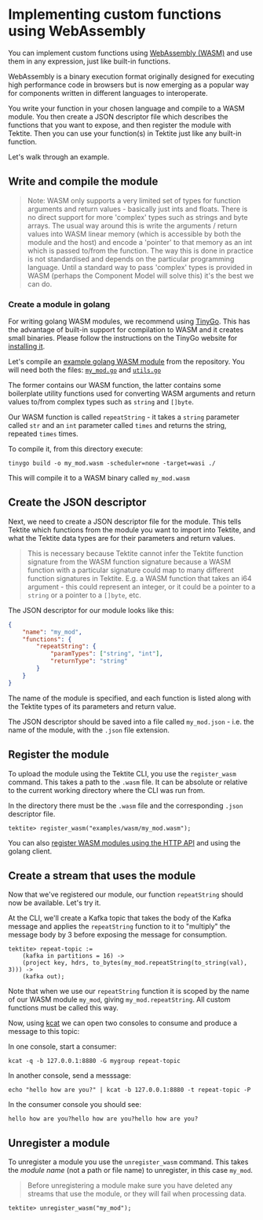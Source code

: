 # Implementing custom functions using WebAssembly

You can implement custom functions using [WebAssembly (WASM)](https://webassembly.org/) and use them in any expression, just like built-in
functions.

WebAssembly is a binary execution format originally designed for executing high performance code in browsers 
but is now emerging as a popular way for components written in different languages to interoperate.

You write your function in your chosen language and compile to a WASM module. You then create a JSON descriptor file
which describes the functions that you want to expose, and then register the module with Tektite. Then you can use your
function(s) in Tektite just like any built-in function.

Let's walk through an example.

## Write and compile the module

> Note: WASM only supports a very limited set of types for function arguments and return values - basically just ints and floats. There
> is no direct support for more 'complex' types such as strings and byte arrays. The usual way around this is write the
> arguments / return values into WASM linear memory (which is accessible by both the module and the host) and encode
> a 'pointer' to that memory as an int which is passed to/from the function. The way this is done in practice is not standardised
> and depends on the particular programming language. Until a standard way to pass 'complex' types is provided in WASM
> (perhaps the Component Model will solve this) it's the best we can do.

### Create a module in golang

For writing golang WASM modules, we recommend using [TinyGo](https://tinygo.org/). This has the advantage of built-in support for compilation to WASM
and it creates small binaries. Please follow the instructions on the TinyGo website for [installing it](https://tinygo.org/getting-started/install/).

Let's compile an [example golang WASM module](https://github.com/spirit-labs/tektite/examples/wasm) from the repository. You will need
both the files: [`my_mod.go`](https://github.com/spirit-labs/tektite/examples/wasm/my_mod.go) and [`utils.go`](https://github.com/spirit-labs/tektite/examples/wasm/utils.go)

The former contains our WASM function, the latter contains some boilerplate utility functions used for converting WASM arguments and
return values to/from complex types such as `string` and `[]byte`.

Our WASM function is called `repeatString` - it takes a `string` parameter called `str` and an `int` parameter called `times`
and returns the string, repeated `times` times.

To compile it, from this directory execute:

```
tinygo build -o my_mod.wasm -scheduler=none -target=wasi ./
```

This will compile it to a WASM binary called `my_mod.wasm`

## Create the JSON descriptor

Next, we need to create a JSON descriptor file for the module. This tells Tektite which functions from the module you 
want to import into Tektite, and what the Tektite data types are for their parameters and return values.

> This is necessary
because Tektite cannot infer the Tektite function signature from the WASM function signature because a WASM function with a
particular signature could map to many different function signatures in Tektite. E.g. a WASM function that takes an i64 argument - this could
represent an integer, or it could be a pointer to a `string` or a pointer to a `[]byte`, etc.

The JSON descriptor for our module looks like this:

```json
{
    "name": "my_mod",
    "functions": {
        "repeatString": {
            "paramTypes": ["string", "int"],
            "returnType": "string"
        }
    }
}
```

The name of the module is specified, and each function is listed along with the Tektite types of its parameters and 
return value.

The JSON descriptor should be saved into a file called `my_mod.json` - i.e. the name of the module, with the `.json` file 
extension.

## Register the module

To upload the module using the Tektite CLI, you use the `register_wasm` command. This takes a path to the `.wasm` file.
It can be absolute or relative to the current working directory where the CLI was run from.

In the directory there must be the `.wasm` file and the corresponding `.json` descriptor file.

```
tektite> register_wasm("examples/wasm/my_mod.wasm");
```

You can also [register WASM modules using the HTTP API](http_api.md#registering--unregistering-wasm-modules) and using the
golang client.

## Create a stream that uses the module

Now that we've registered our module, our function `repeatString` should now be available. Let's try it.

At the CLI, we'll create a Kafka topic that takes the body of the Kafka message and applies the `repeatString` function
to it to "multiply" the message body by 3 before exposing the message for consumption.

```
tektite> repeat-topic :=
    (kafka in partitions = 16) ->
    (project key, hdrs, to_bytes(my_mod.repeatString(to_string(val), 3))) ->
    (kafka out);
```

Note that when we use our `repeatString` function it is scoped by the name of our WASM module `my_mod`, giving `my_mod.repeatString`. 
All custom functions must be called this way.

Now, using [kcat](https://github.com/edenhill/kcat) we can open two consoles to consume and produce a message to this topic:

In one console, start a consumer:

```
kcat -q -b 127.0.0.1:8880 -G mygroup repeat-topic
```

In another console, send a messsage:

```
echo "hello how are you?" | kcat -b 127.0.0.1:8880 -t repeat-topic -P
```

In the consumer console you should see:

```
hello how are you?hello how are you?hello how are you?
```

## Unregister a module

To unregister a module you use the `unregister_wasm` command. This takes the *module name* (not a path or file name) to
unregister, in this case `my_mod`.

> Before unregistering a module make sure you have deleted any streams that use the module, or they will fail when
> processing data.

```
tektite> unregister_wasm("my_mod");
```
